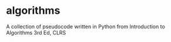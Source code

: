 # algorithms
A collection of pseudocode written in Python from Introduction to Algorithms 3rd Ed, CLRS
